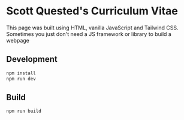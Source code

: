 # Scott Quested's Curriculum Vitae

This page was built using HTML, vanilla JavaScript and Tailwind CSS.
Sometimes you just don't need a JS framework or library to build a webpage

## Development

```bash
npm install
npm run dev
```

## Build

```bash
npm run build
```
